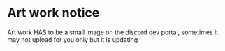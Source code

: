 # Art work notice
Art work HAS to be a small image on the discord dev portal, sometimes it may not upload for you only but it is updating
